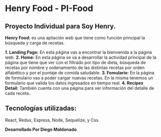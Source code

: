 # Henry Food - PI-Food

## Proyecto Individual para Soy Henry.


**Henry Food:** es una apliación web que tiene como función principal la búsqueda y carga de recetas.

**1. Landing Page:** En esta página vas a encontrar la bienvenida a la página web.
**2. Home:** En esta página se va a desarrollar la actividad principal de la página que tiene que ver con el filtrado por tipo de dieta, búsqueda de recetas por nombre y ordenamiento de las distintas recetas por orden alfabético y por el puntaje de comida saludable.
**3. Fomulario:** En la página de formulario vas a poder cargar nuevas recetas. En la misma tenemos un formulario que valida los datos ingresados en tiempo real.
**4. Recipes Detail:** También cuenta con una página para ver información del detalle de cada receta..

## Tecnologías utilizadas:

React, Redux, Express, Node, Sequelize, y Css.


**Desarrollado Por Diego Maldonado**
 
